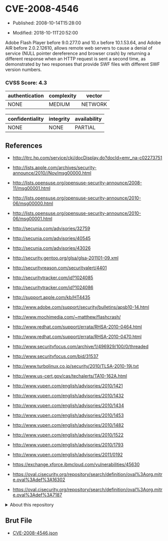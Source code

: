 # CVE-2008-4546

- Published: 2008-10-14T15:28:00

- Modified: 2018-10-11T20:52:00

Adobe Flash Player before 9.0.277.0 and 10.x before 10.1.53.64, and Adobe AIR before 2.0.2.12610, allows remote web servers to cause a denial of service (NULL pointer dereference and browser crash) by returning a different response when an HTTP request is sent a second time, as demonstrated by two responses that provide SWF files with different SWF version numbers.

### CVSS Score: **4.3**

| authentication | complexity | vector |
| --- | --- | --- |
| NONE | MEDIUM | NETWORK |

| confidentiality | integrity | availability |
| --- | --- | --- |
| NONE | NONE | PARTIAL |

## References

* http://itrc.hp.com/service/cki/docDisplay.do?docId=emr_na-c02273751

* http://lists.apple.com/archives/security-announce/2010//Nov/msg00000.html

* http://lists.opensuse.org/opensuse-security-announce/2008-11/msg00001.html

* http://lists.opensuse.org/opensuse-security-announce/2010-06/msg00000.html

* http://lists.opensuse.org/opensuse-security-announce/2010-06/msg00001.html

* http://secunia.com/advisories/32759

* http://secunia.com/advisories/40545

* http://secunia.com/advisories/43026

* http://security.gentoo.org/glsa/glsa-201101-09.xml

* http://securityreason.com/securityalert/4401

* http://securitytracker.com/id?1024085

* http://securitytracker.com/id?1024086

* http://support.apple.com/kb/HT4435

* http://www.adobe.com/support/security/bulletins/apsb10-14.html

* http://www.mochimedia.com/~matthew/flashcrash/

* http://www.redhat.com/support/errata/RHSA-2010-0464.html

* http://www.redhat.com/support/errata/RHSA-2010-0470.html

* http://www.securityfocus.com/archive/1/496929/100/0/threaded

* http://www.securityfocus.com/bid/31537

* http://www.turbolinux.co.jp/security/2010/TLSA-2010-19j.txt

* http://www.us-cert.gov/cas/techalerts/TA10-162A.html

* http://www.vupen.com/english/advisories/2010/1421

* http://www.vupen.com/english/advisories/2010/1432

* http://www.vupen.com/english/advisories/2010/1434

* http://www.vupen.com/english/advisories/2010/1453

* http://www.vupen.com/english/advisories/2010/1482

* http://www.vupen.com/english/advisories/2010/1522

* http://www.vupen.com/english/advisories/2010/1793

* http://www.vupen.com/english/advisories/2011/0192

* https://exchange.xforce.ibmcloud.com/vulnerabilities/45630

* https://oval.cisecurity.org/repository/search/definition/oval%3Aorg.mitre.oval%3Adef%3A16302

* https://oval.cisecurity.org/repository/search/definition/oval%3Aorg.mitre.oval%3Adef%3A7187

<details>
<summary>About this repository</summary> 

  This repository is part of the project [Live Hack CVE](https://github.com/Live-Hack-CVE). Main website can be found [www.live-hack.org](https://www.live-hack.org) 
  
  Made by [Sn0wAlice](https://github.com/Sn0wAlice) for the people that care about security and need to have a feed of the latest CVEs. Hope you enjoy it, don't forget to star the repo and follow me on [Twitter](https://twitter.com/Sn0wAlice) and [Github](https://github.com/Sn0wAlice). And that is my [personnal website](https://www.alice-snow.me/)

  - [Home Page](https://github.com/Live-Hack-CVE)
  - [Framework](https://github.com/Live-Hack-CVE/cve-framework)
  - [CVE database](https://github.com/Live-Hack-CVE/full_database)
  - [Changelog](https://github.com/Live-Hack-CVE/Changelog)
</details>

## Brut File

* [CVE-2008-4546.json](https://raw.githubusercontent.com/Live-Hack-CVE/full_database/main/cves/2008/CVE-2008-4546.json)

